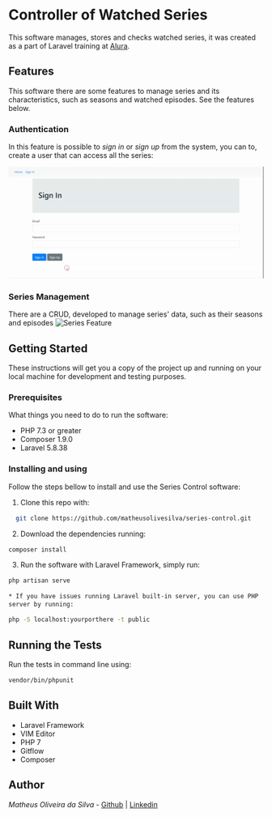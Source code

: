 # Controller of Watched Series 
This software manages, stores and checks watched series, it was created as a part of Laravel training at [Alura](https://alura.com.br).  

## Features
This software there are some features to manage series and its characteristics, such as seasons and watched episodes. See the features below.

### Authentication
In this feature is possible to *sign in* or *sign up* from the system, you can to, create a user that can access all the series:

![Authentication Feature](img/features/authentication.gif)

### Series Management
There are a CRUD, developed to manage series' data, such as their seasons and episodes
![Series Feature](img/features/series.gif)

## Getting Started
These instructions will get you a copy of the project up and running on your local machine for development and testing purposes.

### Prerequisites
What things you need to do to run the software:

* PHP 7.3 or greater
* Composer 1.9.0  
* Laravel 5.8.38

### Installing and using
Follow the steps bellow to install and use the Series Control software:

1. Clone this repo with:
```bash 
  git clone https://github.com/matheusolivesilva/series-control.git
```
2. Download the dependencies running:
```bash
composer install
```

3. Run the software with Laravel Framework, simply run:
```bash
php artisan serve
```

	* If you have issues running Laravel built-in server, you can use PHP server by running:
```bash
php -S localhost:yourporthere -t public
```

## Running the Tests
Run the tests in command line using:
```bash
vendor/bin/phpunit
```
## Built With
* Laravel Framework
* VIM Editor
* PHP 7
* Gitflow
* Composer 

## Author
*Matheus Oliveira da Silva* - [Github](https://github.com/matheusolivesilva) | [Linkedin](https://www.linkedin.com/in/matheusoliveirasilva/)
